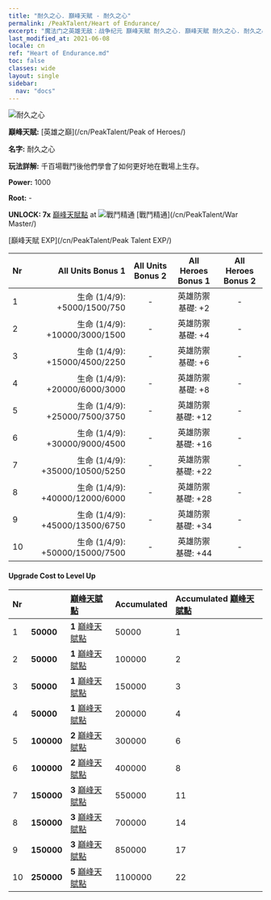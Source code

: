 ```yaml
---
title: "耐久之心. 巔峰天賦 - 耐久之心"
permalink: /PeakTalent/Heart of Endurance/
excerpt: "魔法门之英雄无敌：战争纪元 巔峰天賦 耐久之心. 巔峰天賦 耐久之心. 耐久之心"
last_modified_at: 2021-06-08
locale: cn
ref: "Heart of Endurance.md"
toc: false
classes: wide
layout: single
sidebar:
  nav: "docs"
---
```


  ![耐久之心](/images/pt/talent_1002.png)

  **巔峰天賦:** [英雄之巔](/cn/PeakTalent/Peak of Heroes/)

  **名字:** 耐久之心

  **玩法詳解:** 千百場戰鬥後他們學會了如何更好地在戰場上生存。

  **Power:** 1000

  **Root:** -

  **UNLOCK: 7x** [巔峰天賦點](/cn/Items/con_934/) at ![戰鬥精通](/images/pt/talent_1001.png) [戰鬥精通](/cn/PeakTalent/War Master/)

  [巔峰天賦 EXP](/cn/PeakTalent/Peak Talent EXP/)

  | Nr | All Units Bonus 1 | All Units Bonus 2 | All Heroes Bonus 1 | All Heroes Bonus 2 |
  |:---|--------------:|:-------------:|:-------------:|:-------------:|
  | 1 | 生命 (1/4/9): +5000/1500/750 | - | 英雄防禦基礎: +2 | - |
  | 2 | 生命 (1/4/9): +10000/3000/1500 | - | 英雄防禦基礎: +4 | - |
  | 3 | 生命 (1/4/9): +15000/4500/2250 | - | 英雄防禦基礎: +6 | - |
  | 4 | 生命 (1/4/9): +20000/6000/3000 | - | 英雄防禦基礎: +8 | - |
  | 5 | 生命 (1/4/9): +25000/7500/3750 | - | 英雄防禦基礎: +12 | - |
  | 6 | 生命 (1/4/9): +30000/9000/4500 | - | 英雄防禦基礎: +16 | - |
  | 7 | 生命 (1/4/9): +35000/10500/5250 | - | 英雄防禦基礎: +22 | - |
  | 8 | 生命 (1/4/9): +40000/12000/6000 | - | 英雄防禦基礎: +28 | - |
  | 9 | 生命 (1/4/9): +45000/13500/6750 | - | 英雄防禦基礎: +34 | - |
  | 10 | 生命 (1/4/9): +50000/15000/7500 | - | 英雄防禦基礎: +44 | - |


#### Upgrade Cost to Level Up

  | Nr | <i class="fas fa-coins"/> | [巔峰天賦點](/cn/Items/con_934/) | Accumulated <i class="fas fa-coins"/> | Accumulated [巔峰天賦點](/cn/Items/con_934/) |
  |:---|:--------------|:-------------|:-------------|:-------------|
  | 1 | **50000** | **1** [巔峰天賦點](/cn/Items/con_934/) | 50000 | 1 |
  | 2 | **50000** | **1** [巔峰天賦點](/cn/Items/con_934/) | 100000 | 2 |
  | 3 | **50000** | **1** [巔峰天賦點](/cn/Items/con_934/) | 150000 | 3 |
  | 4 | **50000** | **1** [巔峰天賦點](/cn/Items/con_934/) | 200000 | 4 |
  | 5 | **100000** | **2** [巔峰天賦點](/cn/Items/con_934/) | 300000 | 6 |
  | 6 | **100000** | **2** [巔峰天賦點](/cn/Items/con_934/) | 400000 | 8 |
  | 7 | **150000** | **3** [巔峰天賦點](/cn/Items/con_934/) | 550000 | 11 |
  | 8 | **150000** | **3** [巔峰天賦點](/cn/Items/con_934/) | 700000 | 14 |
  | 9 | **150000** | **3** [巔峰天賦點](/cn/Items/con_934/) | 850000 | 17 |
  | 10 | **250000** | **5** [巔峰天賦點](/cn/Items/con_934/) | 1100000 | 22 |
